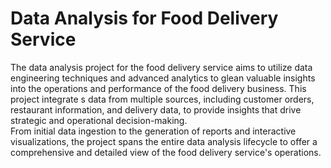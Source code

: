 # Data Analysis for Food Delivery Service  
   
The data analysis project for the food delivery service aims to utilize data engineering techniques and advanced analytics to glean valuable insights into the operations and performance of the food delivery business. This project integrate s data from multiple sources, including customer orders, restaurant information, and delivery data, to provide insights that drive strategic and operational decision-making.     
From initial data ingestion to the generation of reports and interactive visualizations, the project spans the entire data analysis lifecycle to offer a comprehensive and detailed view of the food delivery service's operations.   
   
     
 
